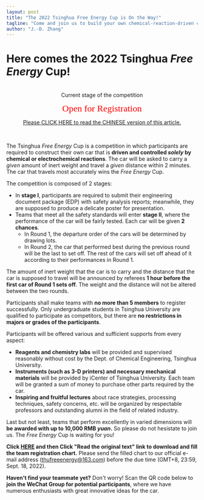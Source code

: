 ```yaml
---
layout: post
title: "The 2022 Tsinghua Free Energy Cup is On the Way!"
tagline: "Come and join us to build your own chemical-reaction-driven car!"
author: "J.-D. Zhang"
---
```



# Here comes the 2022 Tsinghua *Free Energy* Cup!
<br>
<center>
Current stage of the competition

<font face=Tahoma color=red size=5>Open for Registration</font>

[Please CLICK HERE to read the CHINESE version of this article.](https://mp.weixin.qq.com/s/oI9eoFy-urCuCmzhmzg_Nw)
</center>

<br>

The Tsinghua *Free Energy* Cup is a competition in which participants are required to construct their own car that is **driven and controlled _solely_ by chemical or electrochemical reactions**. The car will be asked to carry a *given* amount of inert weight and travel a *given* distance within 2 minutes. The car that travels most accurately wins the *Free Energy* Cup.

The competition is composed of 2 stages: 
- In **stage I**, participants are required to submit their engineering document package (EDP) with safety analysis reports; meanwhile, they are supposed to produce a delicate poster for presentation.
- Teams that meet all the safety standards will enter **stage II**, where the performance of the car will be fairly tested. Each car will be given **2 chances**.
  - In Round 1, the departure order of the cars will be determined by drawing lots. 
  - In Round 2, the car that performed best during the previous round will be the last to set off. The rest of the cars will set off ahead of it according to their performances in Round 1.

The amount of inert weight that the car is to carry and the distance that the car is supposed to travel will be announced by referees **1 hour before the first car of Round 1 sets off**. The weight and the distance will not be altered between the two rounds.

Participants shall make teams with **no more than 5 members** to register successfully. Only undergraduate students in Tsinghua University are qualified to participate as competitors, but there are **no restrictions in majors or grades of the participants**.

Participants will be offered various and sufficient supports from every aspect: 
- **Reagents and chemistry labs** will be provided and supervised reasonably without cost by the Dept. of Chemical Engineering, Tsinghua University.
- **Instruments (such as 3-D printers) and necessary mechanical materials** will be provided by iCenter of Tsinghua University. Each team will be granted a sum of money to purchase other parts required by the car.
- **Inspiring and fruitful lectures** about race strategies, processing techniques, safety concerns, etc. will be organized by respectable professors and outstanding alumni in the field of related industry.

Last but not least, teams that perform excellently in varied dimensions will **be awarded with up to 10,000 RMB _yuan_.** So please do not hesistate to join us. The *Free Energy* Cup is waiting for you!

**Click [HERE](https://mp.weixin.qq.com/s/oI9eoFy-urCuCmzhmzg_Nw) and then Click "Read the original text" link to download and fill the team registration chart.** Please send the filled chart to our official e-mail address (thufreeenergy@163.com) before the due time (GMT+8, 23:59, Sept. 18, 2022).

**Haven't find your teammate yet?** Don't worry! Scan the QR code below to **join the WeChat Group for potential participants**, where we have numerous enthusiasts with great innovative ideas for the car.
